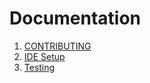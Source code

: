 # Documentation

1.  [CONTRIBUTING](./CONTRIBUTING.md)
2.  [IDE Setup](https://confluence.volocopter.org/display/VIQ/How+to+set+up+Visual+Studio+Code)
3.  [Testing](./testing.md)
